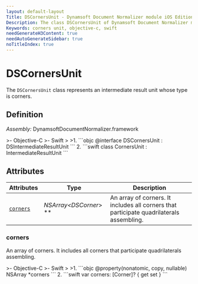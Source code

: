 ```yaml
---
layout: default-layout
Title: DSCornersUnit - Dynamsoft Document Normalizer module iOS Edition API Reference
Description: The class DSCornersUnit of Dynamsoft Document Normalizer module represents an intermediate result unit whose type is corners.
Keywords: corners unit, objective-c, swift
needGenerateH3Content: true
needAutoGenerateSidebar: true
noTitleIndex: true
---
```


# DSCornersUnit

The `DSCornersUnit` class represents an intermediate result unit whose type is corners.

## Definition

*Assembly:* DynamsoftDocumentNormalizer.framework

<div class="sample-code-prefix"></div>
>- Objective-C
>- Swift
>
>1. 
```objc
@interface DSCornersUnit : DSIntermediateResultUnit
```
2. 
```swift
class CornersUnit : IntermediateResultUnit
```

## Attributes

| Attributes | Type | Description |
| ---------- | ---- | ----------- |
| [`corners`](#corners) | *NSArray<DSCorner*> \** | An array of corners. It includes all corners that participate quadrilaterals assembling. |

### corners

An array of corners. It includes all corners that participate quadrilaterals assembling.

<div class="sample-code-prefix"></div>
>- Objective-C
>- Swift
>
>1. 
```objc
@property(nonatomic, copy, nullable) NSArray<DSCorner *> *corners
```
2. 
```swift
var corners: [Corner]? { get set }
```
